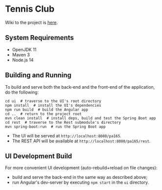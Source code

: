 # Tennis Club

Wiki to the project is [here](https://github.com/Fuyunori/PA165-project/wiki).

## System Requirements

- OpenJDK 11
- Maven 3
- Node.js 14

## Building and Running

To build and serve both the back-end and the front-end of the application, do the following:

```shell
cd ui  # traverse to the UI's root directory
npm install  # install the UI's dependencies
npm run build  # build the Angular app
cd ..  # return to the project root
mvn clean install  # install deps, build and test the Spring Boot app
cd rest  # traverse to the Rest submodule's directory
mvn spring-boot:run  # run the Spring Boot app
```

- The UI will be served at `http://localhost:8080/pa165`.
- The REST API will be available at `http://localhost:8080/pa165/rest`.

## UI Development Build

For more convenient UI development (auto-rebuild+reload on file changes):

- build and serve the back-end in the same way as described above;
- run Angular's dev-server by executing `npm start` in the `ui` directory.
